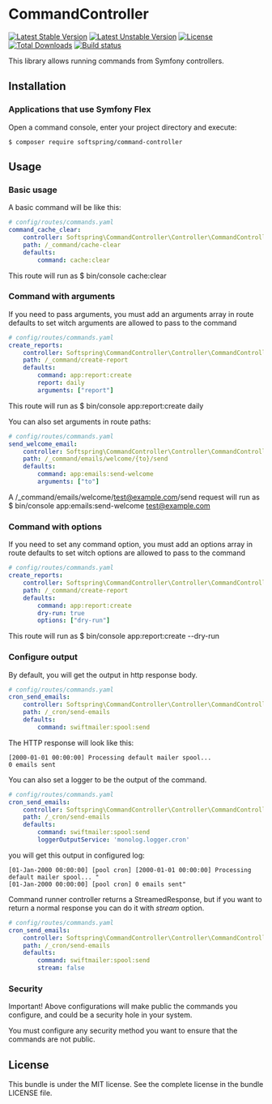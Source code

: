# CommandController

[![Latest Stable Version](https://poser.pugx.org/softspring/command-controller/v/stable.svg)](https://packagist.org/packages/softspring/command-controller)
[![Latest Unstable Version](https://poser.pugx.org/softspring/command-controller/v/unstable.svg)](https://packagist.org/packages/softspring/command-controller)
[![License](https://poser.pugx.org/softspring/command-controller/license.svg)](https://packagist.org/packages/softspring/command-controller)
[![Total Downloads](https://poser.pugx.org/softspring/command-controller/downloads)](https://packagist.org/packages/softspring/command-controller)
[![Build status](https://app.travis-ci.com/github/softspring/command-controller.svg?branch=master)](https://app.travis-ci.com/github/softspring/command-controller)

This library allows running commands from Symfony controllers.

## Installation

### Applications that use Symfony Flex

Open a command console, enter your project directory and execute:

```console
$ composer require softspring/command-controller
```

## Usage

### Basic usage

A basic command will be like this:

```yaml
# config/routes/commands.yaml
command_cache_clear:
    controller: Softspring\CommandController\Controller\CommandController::run
    path: /_command/cache-clear
    defaults:
        command: cache:clear
```

This route will run as $ bin/console cache:clear

### Command with arguments

If you need to pass arguments, you must add an arguments array in route defaults to 
 set witch arguments are allowed to pass to the command

```yaml
# config/routes/commands.yaml
create_reports:
    controller: Softspring\CommandController\Controller\CommandController::run
    path: /_command/create-report
    defaults:
        command: app:report:create
        report: daily
        arguments: ["report"]
```

This route will run as $ bin/console app:report:create daily

You can also set arguments in route paths:

```yaml
# config/routes/commands.yaml
send_welcome_email:
    controller: Softspring\CommandController\Controller\CommandController::run
    path: /_command/emails/welcome/{to}/send
    defaults:
        command: app:emails:send-welcome
        arguments: ["to"]
```

A /_command/emails/welcome/test@example.com/send request will run as $ bin/console app:emails:send-welcome test@example.com

### Command with options

If you need to set any command option, you must add an options array in route defaults to
set witch options are allowed to pass to the command

```yaml
# config/routes/commands.yaml
create_reports:
    controller: Softspring\CommandController\Controller\CommandController::run
    path: /_command/create-report
    defaults:
        command: app:report:create
        dry-run: true
        options: ["dry-run"]
```

This route will run as $ bin/console app:report:create --dry-run

### Configure output

By default, you will get the output in http response body.

```yaml
# config/routes/commands.yaml
cron_send_emails:
    controller: Softspring\CommandController\Controller\CommandController::run
    path: /_cron/send-emails
    defaults:
        command: swiftmailer:spool:send
```

The HTTP response will look like this:

```
[2000-01-01 00:00:00] Processing default mailer spool...
0 emails sent
```

You can also set a logger to be the output of the command.

```yaml
# config/routes/commands.yaml
cron_send_emails:
    controller: Softspring\CommandController\Controller\CommandController::run
    path: /_cron/send-emails
    defaults:
        command: swiftmailer:spool:send
        loggerOutputService: 'monolog.logger.cron'
```

you will get this output in configured log:

```
[01-Jan-2000 00:00:00] [pool cron] [2000-01-01 00:00:00] Processing default mailer spool... "
[01-Jan-2000 00:00:00] [pool cron] 0 emails sent"
```

Command runner controller returns a StreamedResponse, but if you want to return a normal response you can do it with *stream* option.

```yaml
# config/routes/commands.yaml
cron_send_emails:
    controller: Softspring\CommandController\Controller\CommandController::run
    path: /_cron/send-emails
    defaults:
        command: swiftmailer:spool:send
        stream: false
```

### Security

Important! Above configurations will make public the commands you configure, and could be a security hole in your system.

You must configure any security method you want to ensure that the commands are not public. 

## License

This bundle is under the MIT license. See the complete license in the bundle LICENSE file.